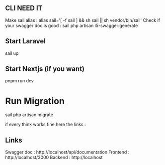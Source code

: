 ## CLI NEED IT
Make sail alias :  alias sail='[ -f sail ] && sh sail || sh vendor/bin/sail'
Check if your swagger doc is good : sail php artisan l5-swagger:generate

## Start Laravel 
sail up

## Start Nextjs (if you want)
pnpm run dev 

# Run Migration
sail php artisan migrate

if every think works fine here the links :

## Links 

Swagger doc : http://localhost/api/documentation
Frontend : http://localhost/3000
Backend : http://localhost

